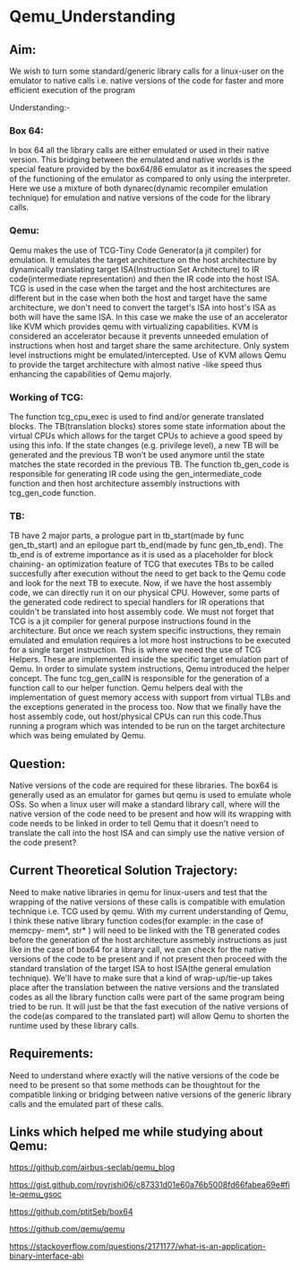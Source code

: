# Qemu_Understanding
## Aim:
We wish to turn some standard/generic library calls for a linux-user on the emulator to native calls i.e. native versions of the code for faster and more efficient execution of the program
 
Understanding:-
### Box 64:
In box 64 all the library calls are either emulated or used in their native version. This bridging between the emulated and native worlds is the special feature provided by the box64/86 emulator as it increases the speed of the functioning of the emulator as compared to only using the interpreter. Here we use a mixture of both dynarec(dynamic recompiler emulation technique) for emulation and native versions of the code for the library calls.
### Qemu:
Qemu makes the use of TCG-Tiny Code Generator(a jit compiler) for emulation. It emulates the target architecture on the host architecture by dynamically translating target ISA(Instruction Set Architecture) to  IR code(intermediate representation) and then the IR code into the host ISA.
TCG is used in the case when the target and the host architectures are different but in the case when both the host and target have the same architecture, we don't need to convert the target's ISA into host's ISA as both will have the same ISA. In this case we make the use of an accelerator like KVM which provides qemu with virtualizing capabilities. KVM is considered an accelerator because it prevents unneeded emulation of instructions when host and target share the same architecture. Only system level instructions might be emulated/intercepted. Use of KVM allows Qemu to provide the target architecture with almost native -like speed thus enhancing the capabilities of Qemu majorly. 
### Working of TCG:
The function tcg_cpu_exec is used to find and/or generate translated blocks. The TB(translation blocks) stores some state information about the virtual CPUs which allows for the target CPUs to achieve a good speed by using this info. If the state changes (e.g. privilege level), a new TB will be generated and the previous TB won’t be used anymore until the state matches the state recorded in the previous TB. 
The function tb_gen_code is responsible for generating IR code using the gen_intermediate_code function and then host architecture assembly instructions with tcg_gen_code function.
### TB: 
TB have 2 major parts, a prologue part in tb_start(made by func gen_tb_start) and an epilogue part tb_end(made by func gen_tb_end). The tb_end is of extreme importance as it is used as a placeholder for block chaining- an optimization feature of TCG that executes TBs to be called succesfully after execution without the need to get back to the Qemu code and look for the next TB to execute. 
Now, if we have the host assembly code, we can directly run it on our physical CPU. However, some parts of the generated code redirect to special handlers for IR operations that couldn't be translated into host assembly code.
We must not forget that TCG is a jit compiler for general purpose instructions found in the architecture. But once we reach system specific instructions, they remain emulated and emulation requires a lot more host instructions to be executed for a single target instruction. This is where we need the use of TCG Helpers. These are implemented inside the specific target emulation part of Qemu. In order to simulate system instructions, Qemu introduced the helper concept. The func tcg_gen_callN is responsible for the generation of a function call to our helper function. Qemu helpers deal with the implementation of guest memory access with support from virtual TLBs and the exceptions generated in the process too. Now that we finally have the host assembly code, out host/physical CPUs can run this code.Thus running a program which was intended to be run on the target architecture which was being emulated by Qemu.

## Question:
Native versions of the code are required for these libraries. The box64 is generally used as an emulator for games but qemu is used to emulate whole OSs. So when a linux user will make a standard library call, where will the native version of the code need to be present and how will its wrapping with code needs to be linked in order to tell Qemu that it doesn't need to translate the call into the host ISA and can simply use the native version of the code present?  

## Current Theoretical Solution Trajectory:
Need to make native libraries in qemu for linux-users and test that the wrapping of the native versions of these calls is compatible with emulation technique i.e. TCG used by qemu. With my current understanding of Qemu, I think these native library function codes(for example: in the case of memcpy- mem*, str* ) will need to be linked with the TB generated codes before the generation of the host architecture assmebly instructions as just like in the case of box64 for a library call, we can check for the native versions of the code to be present and if not present then proceed with the standard translation of the target ISA to host ISA(the general emulation technique). We'll have to make sure that a kind of wrap-up/tie-up takes place after the translation between the native versions and the translated codes as all the library function calls were part of the same program being tried to be run. It will just be that the fast execution of the native versions of the code(as compared to the translated part) will allow Qemu to shorten the runtime used by these library calls. 

## Requirements:
Need to understand where exactly will the native versions of the code be need to be present so that some methods can be thoughtout for the compatible linking or bridging between native versions of the generic library calls and the emulated part of these calls. 

## Links which helped me while studying about Qemu:
https://github.com/airbus-seclab/qemu_blog

https://gist.github.com/royrishi06/c87331d01e60a76b5008fd66fabea69e#file-qemu_gsoc

https://github.com/ptitSeb/box64

https://github.com/qemu/qemu

https://stackoverflow.com/questions/2171177/what-is-an-application-binary-interface-abi
